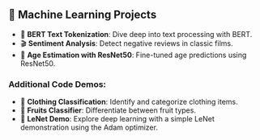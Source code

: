 ## 🤖 **Machine Learning Projects**

- 📜 **BERT Text Tokenization**: Dive deep into text processing with BERT.
- 🎬 **Sentiment Analysis**: Detect negative reviews in classic films.
- 🧑 **Age Estimation with ResNet50**: Fine-tuned age predictions using ResNet50.

### **Additional Code Demos**:
- 👚 **Clothing Classification**: Identify and categorize clothing items.
- 🍎 **Fruits Classifier**: Differentiate between fruit types.
- 🧠 **LeNet Demo**: Explore deep learning with a simple LeNet demonstration using the Adam optimizer.
